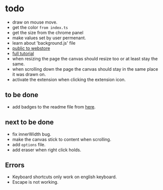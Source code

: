 # todo

- draw on mouse move.
- get the color `from index.ts`
- get the size from the chrome panel
- make values set by user permenant.
- learn about 'background.js' file
- [public to webstore](https://developer.chrome.com/docs/webstore/publish/)
- [full tutorial](https://www.youtube.com/watch?v=0n809nd4Zu4)
- when resizing the page the canvas should resize too or at least stay the same.
- when scrolling down the page the canvas should stay in the same
place it was drawn on.
- activate the extension when clicking the extension icon.

## to be done

- add badges to the readme file from [here](https://badgen.net/).

## next to be done

- fix innerWidth bug.
- make the canvas stick to content when scrolling.
- add `options` file.
- add eraser when right click holds.

## Errors

- Keyboard shortcuts only work on english keyboard.
- Escape is not working.
